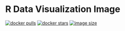 # R Data Visualization Image

[![docker pulls](https://img.shields.io/docker/pulls/venustiano/rvisbase.svg)](https://hub.docker.com/venustiano/cds/cds/)
[![docker stars](https://img.shields.io/docker/stars/jupyter/base-notebook.svg)](https://hub.docker.com/r/jupyter/base-notebook/)
[![image size](https://img.shields.io/docker/image-size/jupyter/base-notebook/latest)](https://hub.docker.com/r/jupyter/base-notebook/ "jupyter/base-notebook image size")